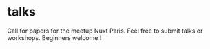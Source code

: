 # talks
Call for papers for the meetup Nuxt Paris. Feel free to submit talks or workshops. Beginners welcome !
